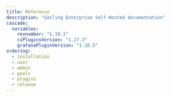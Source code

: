 ```yaml
---
title: Reference
description: "Gatling Enterprise Self-Hosted documentation"
cascade:
  variables:
    revnumber: "1.19.1"
    ciPluginsVersion: "1.17.3"
    grafanaPluginVersion: "1.16.5"
ordering:
  - installation
  - user
  - admin
  - pools
  - plugins
  - release
---
```

